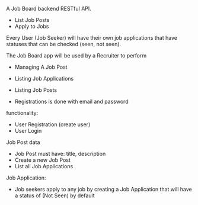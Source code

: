 A Job Board backend RESTful API.

- List Job Posts
- Apply to Jobs

Every User (Job Seeker) will have their own job applications that have statuses that can be checked (seen, not seen).

The Job Board app will be used by a Recruiter to perform
- Managing A Job Post
- Listing Job Applications
- Listing Job Posts

- Registrations is done with email and password

functionality:
  - User Registration (create user)
  - User Login

Job Post data

  - Job Post must have: title, description
  - Create a new Job Post
  - List all Job Applications

Job Application:
  - Job seekers apply to any job by creating a Job Application that will have a status of (Not Seen) by default
